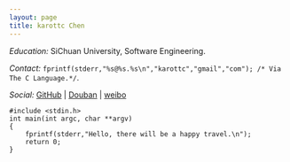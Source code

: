 ```yaml
---
layout: page
title: karottc Chen
---
```


*Education:* SiChuan University, Software Engineering.

*Contact:* `fprintf(stderr,"%s@%s.%s\n","karottc","gmail","com"); /* Via The C Language.*/`.

*Social:* [GitHub](https://github.com/karottc) | [Douban](http://www.douban.com/people/karottc/) | [weibo](http://weibo.com/karotte)

	#include <stdin.h>
	int main(int argc, char **argv)
	{
		fprintf(stderr,"Hello, there will be a happy travel.\n");
		return 0;
	}
